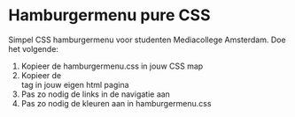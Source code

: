 # Hamburgermenu pure CSS
 Simpel CSS hamburgermenu voor studenten Mediacollege Amsterdam.
 Doe het volgende:
 1. Kopieer de hamburgermenu.css in jouw CSS map
 2. Kopieer de <nav></nav> tag in jouw eigen html pagina
 3. Pas zo nodig de links in de navigatie aan
 4. Pas zo nodig de kleuren aan in hamburgermenu.css
